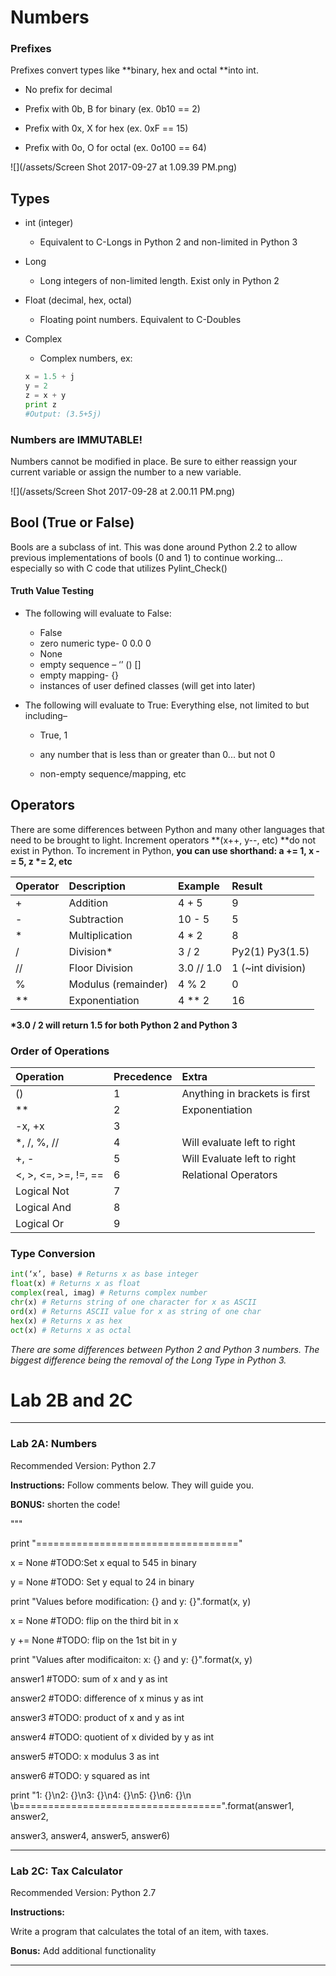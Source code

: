 # Numbers

### Prefixes

Prefixes convert types like **binary, hex and octal **into int.

* No prefix for decimal​

* Prefix with 0b, B for binary \(ex. 0b10 == 2\)​

* Prefix with 0x, X for hex \(ex. 0xF == 15\)​

* Prefix with 0o, O for octal \(ex. 0o100 == 64\)​

![](/assets/Screen Shot 2017-09-27 at 1.09.39 PM.png)

## Types

* int \(integer\)
  * Equivalent to C-Longs in Python 2 and non-limited in Python 3
* Long

  * Long integers of non-limited length. Exist only in Python 2

* Float \(decimal, hex, octal\)

  * Floating point numbers. Equivalent to C-Doubles

* Complex

  * Complex numbers, ex:

  ```py
  x = 1.5 + j
  y = 2
  z = x + y
  print z
  #Output: (3.5+5j)
  ```

### Numbers are IMMUTABLE!

Numbers cannot be modified in place. Be sure to either reassign your current variable or assign the number to a new variable.

![](/assets/Screen Shot 2017-09-28 at 2.00.11 PM.png)

## Bool \(True or False\)

Bools are a subclass of int. This was done around Python 2.2 to allow previous implementations of bools \(0 and 1\) to continue working… especially so with C code that utilizes Pylint\_Check\(\)

#### Truth Value Testing

* The following will evaluate to False:

  * False
  * zero numeric type- 0 0.0 0
  * None
  * empty sequence – ‘’ \(\) \[\]
  * empty mapping- {}
  * instances of user defined classes \(will get into later\)​

* The following will evaluate to True: Everything else, not limited to but including–

  * True, 1

  * any number that is less than or greater than 0... but not 0

  * non-empty sequence/mapping, etc

## Operators

There are some differences between Python and many other languages that need to be brought to light. Increment operators **\(x++, y--, etc\) **do not exist in Python. To increment in Python, **you can use shorthand: a += 1, x -= 5, z \*= 2, etc**

| Operator | Description | Example | Result |
| :--- | :--- | :--- | :--- |
| + | Addition | 4 + 5 | 9 |
| - | Subtraction | 10 - 5 | 5 |
| \* | Multiplication | 4 \* 2 | 8 |
| / | Division\* | 3 / 2 | Py2\(1\) Py3\(1.5\) |
| // | Floor Division | 3.0 // 1.0 | 1 \(~int division\) |
| % | Modulus \(remainder\) | 4 % 2 | 0 |
| \*\* | Exponentiation | 4 \*\* 2 | 16 |

**\*3.0 / 2 will return 1.5 for both Python 2 and Python 3**

### Order of Operations

| Operation | Precedence | Extra |
| :--- | :--- | :--- |
| \(\) | 1 | Anything in brackets is first |
| \*\* | 2 | Exponentiation |
| -x, +x | 3 |  |
| \*, /, %, // | 4 | Will evaluate left to right |
| +, - | 5 | Will Evaluate left to right |
| &lt;, &gt;, &lt;=, &gt;=, !=, == | 6 | Relational Operators |
| Logical Not | 7 |  |
| Logical And | 8 |  |
| Logical Or | 9 |  |

### Type Conversion

```py
int(‘x’, base) # Returns x as base integer​
float(x) # Returns x as float​
complex(real, imag) # Returns complex number​
chr(x) # Returns string of one character for x as ASCII​
ord(x) # Returns ASCII value for x as string of one char​
hex(x) # Returns x as hex​
oct(x) # Returns x as octal​
```

_There are some differences between Python 2 and Python 3 numbers. The biggest difference being the removal of the Long Type in Python 3._

# 

# Lab 2B and 2C

-------------------------------------

### Lab 2A: Numbers

Recommended Version: Python 2.7



**Instructions:** Follow comments below. They will guide you.

**BONUS:** shorten the code!

"""

print "==================================="

x = None \#TODO:Set x equal to 545 in binary

y = None \#TODO: Set y equal to 24 in binary

print "Values before modification: {} and y: {}".format\(x, y\)



x = None \#TODO: flip on the third bit in x

y += None \#TODO: flip on the 1st bit in y



print "Values after modificaiton: x: {} and y: {}".format\(x, y\)



answer1 \#TODO: sum of x and y as int

answer2 \#TODO: difference of x minus y as int

answer3 \#TODO: product of x and y as int

answer4 \#TODO: quotient of x divided by y as int

answer5 \#TODO: x modulus 3 as int

answer6 \#TODO: y squared as int



print "1: {}\n2: {}\n3: {}\n4: {}\n5: {}\n6: {}\n \b===================================".format\(answer1, answer2,

answer3, answer4, answer5, answer6\)

---------------------------------------

### Lab 2C: Tax Calculator

Recommended Version: Python 2.7

**Instructions:**

Write a program that calculates the total of an item, with taxes.

**Bonus:**  Add additional functionality

---------------------------------------

